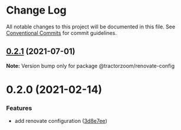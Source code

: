 # Change Log

All notable changes to this project will be documented in this file.
See [Conventional Commits](https://conventionalcommits.org) for commit guidelines.

## [0.2.1](https://github.com/TractorZoom/configurations/compare/@tractorzoom/renovate-config@0.2.0...@tractorzoom/renovate-config@0.2.1) (2021-07-01)

**Note:** Version bump only for package @tractorzoom/renovate-config





# 0.2.0 (2021-02-14)


### Features

* add renovate configuration ([3d8e7ee](https://github.com/TractorZoom/configurations/commit/3d8e7ee6f23f8caf8344cf4f7c60623293127ab5))
